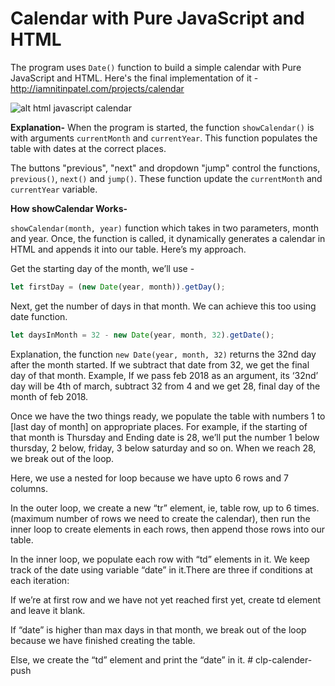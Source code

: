 # Calendar with Pure JavaScript and HTML

The program uses `Date()` function to build a simple calendar with Pure JavaScript and HTML. 
Here's the final implementation of it - http://iamnitinpatel.com/projects/calendar

![alt html javascript calendar](https://cdn-images-1.medium.com/max/800/1*7nkXuZNIB7UUdSFKdIZHVQ.png)

**Explanation-** When the program is started, the function `showCalendar()` is with arguments `currentMonth` and `currentYear`. 
This function populates the table with dates at the correct places. 

The buttons "previous", "next" and dropdown "jump" control the functions, `previous()`, `next()` and `jump()`. 
These function update the `currentMonth` and `currentYear` variable. 

**How showCalendar Works-** 

`showCalendar(month, year)` function which takes in two parameters, month and year. Once, the function is called, it dynamically generates a calendar in HTML and appends it into our table. Here’s my approach.

Get the starting day of the month, we’ll use -

```js
let firstDay = (new Date(year, month)).getDay();
```
    
Next, get the number of days in that month. We can achieve this too using date function.

```js
let daysInMonth = 32 - new Date(year, month, 32).getDate();
```

Explanation, the function `new Date(year, month, 32)` returns the 32nd day after the month started. If we subtract that date from 32, we get the final day of that month. Example, If we pass feb 2018 as an argument, its ‘32nd’ day will be 4th of march, subtract 32 from 4 and we get 28, final day of the month of feb 2018.

Once we have the two things ready, we populate the table with numbers 1 to [last day of month] on appropriate places. For example, if the starting of that month is Thursday and Ending date is 28, we’ll put the number 1 below thursday, 2 below, friday, 3 below saturday and so on. When we reach 28, we break out of the loop.

Here, we use a nested for loop because we have upto 6 rows and 7 columns.

In the outer loop, we create a new “tr” element, ie, table row, up to 6 times. (maximum number of rows we need to create the calendar), then run the inner loop to create elements in each rows, then append those rows into our table.

In the inner loop, we populate each row with “td” elements in it. We keep track of the date using variable “date” in it.There are three if conditions at each iteration:

If we’re at first row and we have not yet reached first yet, create td element and leave it blank.

If “date” is higher than max days in that month, we break out of the loop because we have finished creating the table.

Else, we create the “td” element and print the “date” in it. 
#   c l p - c a l e n d e r - p u s h  
 